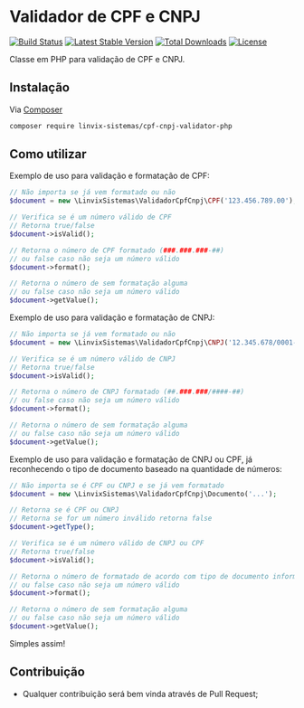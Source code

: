 # Validador de CPF e CNPJ 

[![Build Status](https://travis-ci.org/linvix-sistemas/cpf-cnpj-validator-php.svg?branch=main)](https://travis-ci.org/linvix-sistemas/cpf-cnpj-validator-php)
[![Latest Stable Version](https://poser.pugx.org/linvix-sistemas/cpf-cnpj-validator-php/v)](https://packagist.org/packages/linvix-sistemas/cpf-cnpj-validator-php)
[![Total Downloads](https://poser.pugx.org/linvix-sistemas/cpf-cnpj-validator-php/downloads)](https://packagist.org/packages/linvix-sistemas/cpf-cnpj-validator-php)
[![License](https://poser.pugx.org/linvix-sistemas/cpf-cnpj-validator-php/license)](https://packagist.org/packages/linvix-sistemas/cpf-cnpj-validator-php)

Classe em PHP para validação de CPF e CNPJ.


## Instalação
Via [Composer](http://getcomposer.org)
```bash
composer require linvix-sistemas/cpf-cnpj-validator-php
```


## Como utilizar

Exemplo de uso para validação e formatação de CPF:
```php
// Não importa se já vem formatado ou não
$document = new \LinvixSistemas\ValidadorCpfCnpj\CPF('123.456.789.00');

// Verifica se é um número válido de CPF
// Retorna true/false
$document->isValid();

// Retorna o número de CPF formatado (###.###.###-##)
// ou false caso não seja um número válido
$document->format();

// Retorna o número de sem formatação alguma
// ou false caso não seja um número válido
$document->getValue();
```


Exemplo de uso para validação e formatação de CNPJ:
```php
// Não importa se já vem formatado ou não
$document = new \LinvixSistemas\ValidadorCpfCnpj\CNPJ('12.345.678/0001-90');

// Verifica se é um número válido de CNPJ
// Retorna true/false
$document->isValid();

// Retorna o número de CNPJ formatado (##.###.###/####-##)
// ou false caso não seja um número válido
$document->format();

// Retorna o número de sem formatação alguma
// ou false caso não seja um número válido
$document->getValue();
```


Exemplo de uso para validação e formatação de CNPJ ou CPF, já reconhecendo o tipo de documento baseado na quantidade de números:
```php
// Não importa se é CPF ou CNPJ e se já vem formatado
$document = new \LinvixSistemas\ValidadorCpfCnpj\Documento('...');

// Retorna se é CPF ou CNPJ 
// Retorna se for um número inválido retorna false
$document->getType();

// Verifica se é um número válido de CNPJ ou CPF
// Retorna true/false
$document->isValid();

// Retorna o número de formatado de acordo com tipo de documento informado
// ou false caso não seja um número válido
$document->format();

// Retorna o número de sem formatação alguma
// ou false caso não seja um número válido
$document->getValue();
```

Simples assim!

## Contribuição

- Qualquer contribuição será bem vinda através de Pull Request;
